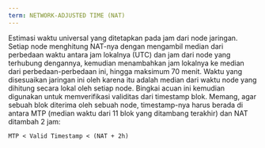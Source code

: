 ```yaml
---
term: NETWORK-ADJUSTED TIME (NAT)
---
```


Estimasi waktu universal yang ditetapkan pada jam dari node jaringan. Setiap node menghitung NAT-nya dengan mengambil median dari perbedaan waktu antara jam lokalnya (UTC) dan jam dari node yang terhubung dengannya, kemudian menambahkan jam lokalnya ke median dari perbedaan-perbedaan ini, hingga maksimum 70 menit. Waktu yang disesuaikan jaringan ini oleh karena itu adalah median dari waktu node yang dihitung secara lokal oleh setiap node. Bingkai acuan ini kemudian digunakan untuk memverifikasi validitas dari timestamp blok. Memang, agar sebuah blok diterima oleh sebuah node, timestamp-nya harus berada di antara MTP (median waktu dari 11 blok yang ditambang terakhir) dan NAT ditambah 2 jam:

```text
MTP < Valid Timestamp < (NAT + 2h)
```